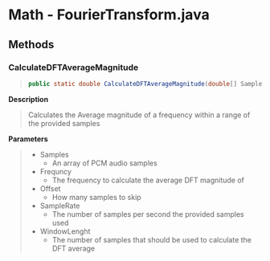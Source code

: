 # Math - FourierTransform.java

## Methods

### CalculateDFTAverageMagnitude
> ```java
> public static double CalculateDFTAverageMagnitude(double[] Samples, double Frequency, int Offset, double SampleRate, double WindowLength)
> ```

**Description**

> Calculates the Average magnitude of a frequency within a range of the provided samples

**Parameters**

> - Samples
>   - An array of PCM audio samples
> - Frequncy
>   - The frequency to calculate the average DFT magnitude of
> - Offset
>   - How many samples to skip
> - SampleRate
>   - The number of samples per second the provided samples used
> - WindowLenght
>   - The number of samples that should be used to calculate the DFT average

